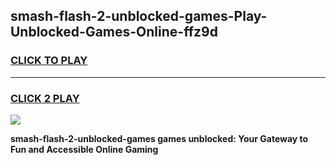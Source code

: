 
## smash-flash-2-unblocked-games-Play-Unblocked-Games-Online-ffz9d
<h3>
<a href="https://premium76.site?title=smash-flash-2-unblocked-games&ref=25A">CLICK TO PLAY</a></h3>
<hr>

<h3>
<a href="https://premium76.site?title=smash-flash-2-unblocked-games&ref=25A">CLICK 2 PLAY</a>
  
</h3>

<a href="https://premium76.site?title=smash-flash-2-unblocked-games&ref=25A"><img src="https://clearcache.store/games.png"></a>


**smash-flash-2-unblocked-games games unblocked: Your Gateway to Fun and Accessible Online Gaming**
